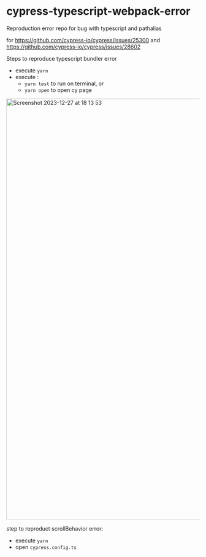 # cypress-typescript-webpack-error
Reproduction error repo for bug with typescript and pathalias

for https://github.com/cypress-io/cypress/issues/25300
and https://github.com/cypress-io/cypress/issues/28602

Steps to reproduce typescript bundler error
- execute `yarn`
- execute :
  - `yarn test` to run on terminal, or
  - `yarn open` to open cy page
 
<img width="1099" alt="Screenshot 2023-12-27 at 18 13 53" src="https://github.com/schirrel/cypress-typescript-webpack-error/assets/6757777/3fe7c3c9-ae43-41a6-9cf4-f4abe2ce4ac8">


step to reproduct scrollBehavior error:  

- execute `yarn`
- open `cypress.config.ts`
